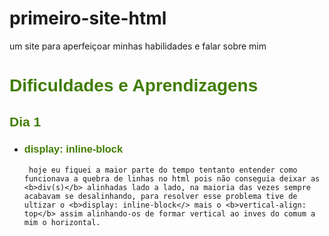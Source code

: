 # primeiro-site-html
um site para aperfeiçoar minhas habilidades e falar sobre mim

<h1 style = "font-family:arial; color: #407D00"><b>Dificuldades e Aprendizagens</b></h1>

<div>
<h2 style = "font-family:arial; color: #407D00"> Dia 1</h2>
<ul>
  <li>
    <h3 style = "font-family:arial; color: #407D00">display: inline-block</h3>
    
     hoje eu fiquei a maior parte do tempo tentanto entender como funcionava a quebra de linhas no html pois não conseguia deixar as <b>div(s)</b> alinhadas lado a lado, na maioria das vezes sempre acabavam se desalinhando, para resolver esse problema tive de ultizar o <b>display: inline-block</> mais o <b>vertical-align: top</b> assim alinhando-os de formar vertical ao inves do comum a mim o horizontal.
  </li>
</ul>
</div>
